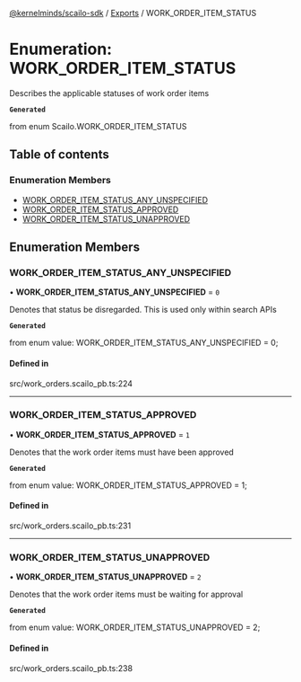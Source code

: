 [@kernelminds/scailo-sdk](../README.md) / [Exports](../modules.md) / WORK\_ORDER\_ITEM\_STATUS

# Enumeration: WORK\_ORDER\_ITEM\_STATUS

Describes the applicable statuses of work order items

**`Generated`**

from enum Scailo.WORK_ORDER_ITEM_STATUS

## Table of contents

### Enumeration Members

- [WORK\_ORDER\_ITEM\_STATUS\_ANY\_UNSPECIFIED](WORK_ORDER_ITEM_STATUS.md#work_order_item_status_any_unspecified)
- [WORK\_ORDER\_ITEM\_STATUS\_APPROVED](WORK_ORDER_ITEM_STATUS.md#work_order_item_status_approved)
- [WORK\_ORDER\_ITEM\_STATUS\_UNAPPROVED](WORK_ORDER_ITEM_STATUS.md#work_order_item_status_unapproved)

## Enumeration Members

### WORK\_ORDER\_ITEM\_STATUS\_ANY\_UNSPECIFIED

• **WORK\_ORDER\_ITEM\_STATUS\_ANY\_UNSPECIFIED** = ``0``

Denotes that status be disregarded. This is used only within search APIs

**`Generated`**

from enum value: WORK_ORDER_ITEM_STATUS_ANY_UNSPECIFIED = 0;

#### Defined in

src/work_orders.scailo_pb.ts:224

___

### WORK\_ORDER\_ITEM\_STATUS\_APPROVED

• **WORK\_ORDER\_ITEM\_STATUS\_APPROVED** = ``1``

Denotes that the work order items must have been approved

**`Generated`**

from enum value: WORK_ORDER_ITEM_STATUS_APPROVED = 1;

#### Defined in

src/work_orders.scailo_pb.ts:231

___

### WORK\_ORDER\_ITEM\_STATUS\_UNAPPROVED

• **WORK\_ORDER\_ITEM\_STATUS\_UNAPPROVED** = ``2``

Denotes that the work order items must be waiting for approval

**`Generated`**

from enum value: WORK_ORDER_ITEM_STATUS_UNAPPROVED = 2;

#### Defined in

src/work_orders.scailo_pb.ts:238

